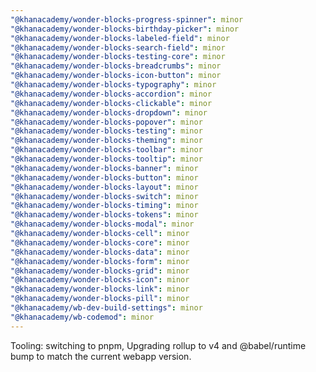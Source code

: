 ```yaml
---
"@khanacademy/wonder-blocks-progress-spinner": minor
"@khanacademy/wonder-blocks-birthday-picker": minor
"@khanacademy/wonder-blocks-labeled-field": minor
"@khanacademy/wonder-blocks-search-field": minor
"@khanacademy/wonder-blocks-testing-core": minor
"@khanacademy/wonder-blocks-breadcrumbs": minor
"@khanacademy/wonder-blocks-icon-button": minor
"@khanacademy/wonder-blocks-typography": minor
"@khanacademy/wonder-blocks-accordion": minor
"@khanacademy/wonder-blocks-clickable": minor
"@khanacademy/wonder-blocks-dropdown": minor
"@khanacademy/wonder-blocks-popover": minor
"@khanacademy/wonder-blocks-testing": minor
"@khanacademy/wonder-blocks-theming": minor
"@khanacademy/wonder-blocks-toolbar": minor
"@khanacademy/wonder-blocks-tooltip": minor
"@khanacademy/wonder-blocks-banner": minor
"@khanacademy/wonder-blocks-button": minor
"@khanacademy/wonder-blocks-layout": minor
"@khanacademy/wonder-blocks-switch": minor
"@khanacademy/wonder-blocks-timing": minor
"@khanacademy/wonder-blocks-tokens": minor
"@khanacademy/wonder-blocks-modal": minor
"@khanacademy/wonder-blocks-cell": minor
"@khanacademy/wonder-blocks-core": minor
"@khanacademy/wonder-blocks-data": minor
"@khanacademy/wonder-blocks-form": minor
"@khanacademy/wonder-blocks-grid": minor
"@khanacademy/wonder-blocks-icon": minor
"@khanacademy/wonder-blocks-link": minor
"@khanacademy/wonder-blocks-pill": minor
"@khanacademy/wb-dev-build-settings": minor
"@khanacademy/wb-codemod": minor
---
```


Tooling: switching to pnpm, Upgrading rollup to v4 and @babel/runtime bump to match the current webapp version.
